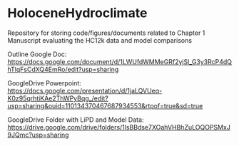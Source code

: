 # HoloceneHydroclimate
Repository for storing code/figures/documents related to Chapter 1 Manuscript evaluating the HC12k data and model comparisons

Outline Google Doc: 
https://docs.google.com/document/d/1LWUfdWMMeGRf2yjSl_G3y3RcP4dQhTlqFsCdXQ4EmRo/edit?usp=sharing 

GoogleDrive Powerpoint:
https://docs.google.com/presentation/d/1jaLQVUeq-K0z95qrhtiKAe2ThWPyBqg_/edit?usp=sharing&ouid=110134370467687934553&rtpof=true&sd=true

GoogleDrive Folder with LiPD and Model Data: 
https://drive.google.com/drive/folders/1lsBBdse7XOahVHBhZuLOQOPSMxJ9JQmc?usp=sharing
